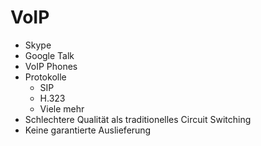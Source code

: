 # VoIP

* Skype
* Google Talk
* VoIP Phones
* Protokolle
  * SIP
  * H.323
  * Viele mehr
* Schlechtere Qualität als traditionelles Circuit Switching
* Keine garantierte Auslieferung



